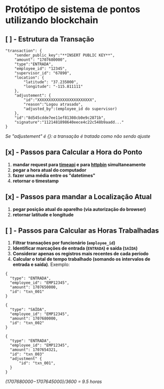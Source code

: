 # Protótipo de sistema de pontos utilizando blockchain

## [ ] - **Estrutura da Transação**
```
"transaction": {
	"sender_public_key":"**INSERT PUBLIC KEY**",
	"amount": "1707680000", 
	"type":"ENTRADA",
	"employee_id": "12345", 
	"supervisor_id": "67890",
	"location": { 
		"latitude": "37.235000", 
		"longitude": "-115.811111"
	}, 
	"adjustement": {
		"id":"XXXXXXXXXXXXXXXXXXXXXXXX",
		"reason":"Logou atrasado",
		"adjusted_by":(employee_id do supervisor)
	},
	"id":"8d545cdde7ee11ef81308cb0e9c2871b",
	"signature":"1121481898640eece4c22c548b9aadd..."
}
```
_Se "adjustement" é {}: a transação é tratada como não sendo ajuste_
## **[x] - Passos para Calcular a Hora do Ponto**
1. **mandar request para [timeapi](https://timeapi.io/api/Time/current/zone?timeZone=America/Sao_Paulo) e para [httpbin](#https://httpbin.org/get) simultaneamente**
2. **pegar a hora atual do computador**
3. **fazer uma média entre os "datetimes"**
4. **retornar o timestamp**
## **[x] - Passos para mandar a Localização Atual**
1. **pegar posição atual do aparelho (via autorização do browser)** 
2. **retornar latitude e longitude**
## **[ ] - Passos para Calcular as Horas Trabalhadas**
1. **Filtrar transações por funcionário (`employee_id`)**
2. **Identificar marcações de entrada (`ENTRADA`) e saída (`SAÍDA`)**
3. **Considerar apenas os registros mais recentes de cada período**
4. **Calcular o total de tempo trabalhado (somando os intervalos de entrada e saída)**.
Exemplo:
```
{
  "type": "ENTRADA",
  "employee_id": "EMP12345",
  "amount": 1707650000,
  "id": "txn_001"
}
```

```
{
  "type": "SAÍDA",
  "employee_id": "EMP12345",
  "amount": 1707680000,
  "id": "txn_002"
}
```

```
{
  "type": "ENTRADA",
  "employee_id": "EMP12345",
  "amount": 1707654321,
  "id": "txn_003"
  "adjustment" {
	  "id": "txn_001",
  }
}
```

_(1707680000−1707645000)/3600 = 9.5 horas_
